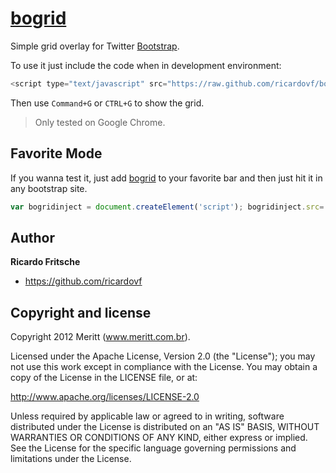 [bogrid](http://twitter.github.com/bogrid)
=================

Simple grid overlay for Twitter [Bootstrap](https://github.com/twitter/bootstrap).

To use it just include the code when in development environment:

`````javascript
<script type="text/javascript" src="https://raw.github.com/ricardovf/bogrid/master/bogrid.js"></script>
`````

Then use `Command+G` or `CTRL+G` to show the grid.

> Only tested on Google Chrome.

Favorite Mode
-------

If you wanna test it, just add <a href="javascript: var bogridinject = document.createElement('script'); bogridinject.src='https://raw.github.com/ricardovf/bogrid/master/bogrid.js'; document.body.appendChild(bogridinject)">bogrid</a> to your favorite bar and then just hit it in any bootstrap site.

`````javascript
var bogridinject = document.createElement('script'); bogridinject.src='https://raw.github.com/ricardovf/bogrid/master/bogrid.js'; document.body.appendChild(bogridinject)
`````

Author
-------

**Ricardo Fritsche**

+ https://github.com/ricardovf



Copyright and license
---------------------

Copyright 2012 Meritt (www.meritt.com.br).

Licensed under the Apache License, Version 2.0 (the "License");
you may not use this work except in compliance with the License.
You may obtain a copy of the License in the LICENSE file, or at:

   http://www.apache.org/licenses/LICENSE-2.0

Unless required by applicable law or agreed to in writing, software
distributed under the License is distributed on an "AS IS" BASIS,
WITHOUT WARRANTIES OR CONDITIONS OF ANY KIND, either express or implied.
See the License for the specific language governing permissions and
limitations under the License.